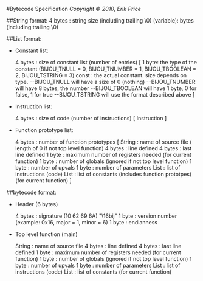 #Bytecode Specification
*Copyright &copy; 2010, Erik Price*

##String format:
       4 bytes   : string size (including trailing \0)
       (variable): bytes (including trailing \0)


##List format:
   - Constant list:
   
     4 bytes : size of constant list (number of entries)
     [
       1 byte: the type of the constant
               (BIJOU_TNULL = 0, BIJOU_TNUMBER = 1,
	            BIJOU_TBOOLEAN = 2, BIJOU_TSTRING = 3)
       const : the actual constant. size depends on type.
               --BIJOU_TNULL will have a size of 0 (nothing)
	           --BIJOU_TNUMBER will have 8 bytes, the number
	           --BIJOU_TBOOLEAN will have 1 byte, 0 for false, 1 for true
	           --BIJOU_TSTRING will use the format described above
     ]

   - Instruction list:
   
     4 bytes : size of code (number of instructions)
     [
       Instruction
     ]

   - Function prototype list:
   
     4 bytes : number of function prototypes
     [
       String  : name of source file ( length of 0 if not top level function)
       4 bytes : line defined
       4 bytes : last line defined
       1 byte  : maximum number of registers needed (for current function)
       1 byte  : number of globals (ignored if not top level function)
       1 byte  : number of upvals
       1 byte  : number of parameters
       List    : list of instructions (code)
       List    : list of constants (includes function prototpes) (for current function)
     ]


##bytecode format:
   - Header (6 bytes)
   
     4 bytes : signature (10 62 69 6A) "\16bij"
     1 byte  : version number (example: 0x16, major = 1, minor = 6)
     1 byte  : endianness
     
   - Top level function (main)
   
     String  : name of source file
     4 bytes : line defined
     4 bytes : last line defined
     1 byte  : maximum number of registers needed (for current function)
     1 byte  : number of globals (ignored if not top level function)
     1 byte  : number of upvals
     1 byte  : number of parameters
     List    : list of instructions (code)
     List    : list of constants (for current function)

